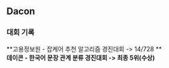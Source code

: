 ## Dacon

### 대회 기록
**고용정보원 - 잡케어 추천 알고리즘 경진대회 -> 14/728 **  
**데이콘 - 한국어 문장 관계 분류 경진대회 -> 최종 5위(수상)**
